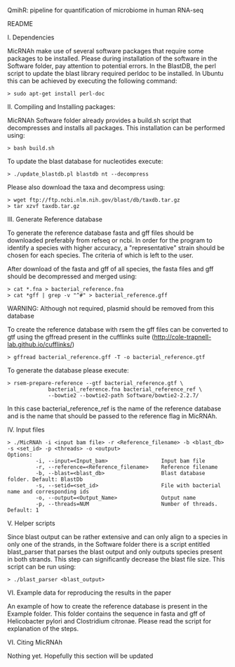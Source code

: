 QmihR: pipeline for quantification of microbiome in human RNA-seq

README

I. Dependencies

MicRNAh make use of several software packages that require some packages to be installed. Please 
during installation of the software in the Software folder, pay attention to potential errors. In
the BlastDB, the perl script to update the blast library required perldoc to be installed. In
Ubuntu this can be achieved by executing the following command:

	> sudo apt-get install perl-doc

II. Compiling and Installing packages:

MicRNAh Software folder already provides a build.sh script that decompresses and installs
all packages. This installation can be performed using:

	> bash build.sh

To update the blast database for nucleotides execute:

	> ./update_blastdb.pl blastdb nt --decompress

Please also download the taxa and decompress using:

	> wget ftp://ftp.ncbi.nlm.nih.gov/blast/db/taxdb.tar.gz
	> tar xzvf taxdb.tar.gz

III. Generate Reference database

To generate the reference database fasta and gff files should be downloaded preferably from
refseq or ncbi. In order for the program to identify a species with higher accuracy, a 
"representative" strain should be chosen for each species. The criteria of which is left to
the user. 

After download of the fasta and gff of all species, the fasta files and gff should be decompressed
and merged using:

	> cat *.fna > bacterial_reference.fna
	> cat *gff | grep -v "^#" > bacterial_reference.gff

WARNING: Although not required, plasmid should be removed from this database

To create the reference database with rsem the gff files can be converted to gtf using the gffread
present in the cufflinks suite (http://cole-trapnell-lab.github.io/cufflinks/)

	> gffread bacterial_reference.gff -T -o bacterial_reference.gtf

To generate the database please execute:

	> rsem-prepare-reference --gtf bacterial_reference.gtf \
				 bacterial_reference.fna bacterial_reference_ref \
				 --bowtie2 --bowtie2-path Software/bowtie2-2.2.7/

In this case bacterial_reference_ref is the name of the reference database and is the name that should
be passed to the reference flag in MicRNAh.

IV. Input files

	> ./MicRNAh -i <input bam file> -r <Reference_filename> -b <blast_db> -s <set_id> -p <threads> -o <output>
	Options:
        	 -i, --input=<Input_bam>                 Input bam file
         	 -r, --reference=<Reference_filename>    Reference filename
         	 -b, --blast=<blast_db>                  Blast database folder. Default: BlastDb
         	 -s, --setid=<set_id>                    File with bacterial name and corresponding ids
         	 -o, --output=<Output_Name>              Output name
        	 -p, --threads=NUM                       Number of threads. Default: 1

V. Helper scripts

Since blast output can be rather extensive and can only align to a species in only one of the strands, in the Software
folder there is a script entitled blast_parser that parses the blast output and only outputs species present in both 
strands. This step can significantly decrease the blast file size. This script can be run using:

	> ./blast_parser <blast_output> 

VI. Example data for reproducing the results in the paper

An example of how to create the reference database is present in the Example folder. This folder contains the sequence
in fasta and gff of Helicobacter pylori and Clostridium citronae. Please read the script for explanation of the steps.

VI. Citing MicRNAh

Nothing yet. Hopefully this section will be updated

